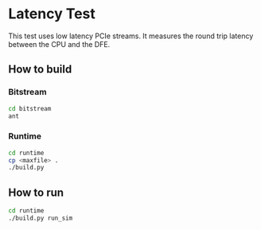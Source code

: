 # Latency Test 

This test uses low latency PCIe streams.
It measures the round trip latency between the CPU and the DFE. 




## How to build

### Bitstream
```bash
cd bitstream
ant
```


### Runtime
```bash
cd runtime
cp <maxfile> .
./build.py
```


## How to run
```bash
cd runtime
./build.py run_sim
```


